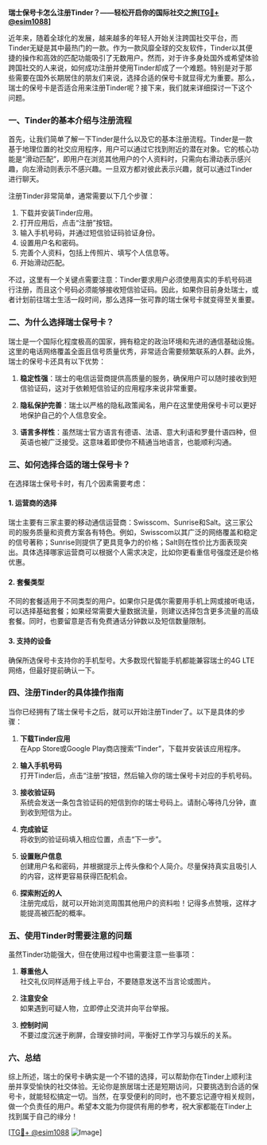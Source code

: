 **瑞士保号卡怎么注册Tinder？——轻松开启你的国际社交之旅[[TG💪+ @esim1088](https://t.me/s/esim1088)]**

近年来，随着全球化的发展，越来越多的年轻人开始关注跨国社交平台，而Tinder无疑是其中最热门的一款。作为一款风靡全球的交友软件，Tinder以其便捷的操作和高效的匹配功能吸引了无数用户。然而，对于许多身处国外或希望体验跨国社交的人来说，如何成功注册并使用Tinder却成了一个难题。特别是对于那些需要在国外长期居住的朋友们来说，选择合适的保号卡就显得尤为重要。那么，瑞士的保号卡是否适合用来注册Tinder呢？接下来，我们就来详细探讨一下这个问题。

### **一、Tinder的基本介绍与注册流程**

首先，让我们简单了解一下Tinder是什么以及它的基本注册流程。Tinder是一款基于地理位置的社交应用程序，用户可以通过它找到附近的潜在对象。它的核心功能是“滑动匹配”，即用户在浏览其他用户的个人资料时，只需向右滑动表示感兴趣，向左滑动则表示不感兴趣。一旦双方都对彼此表示兴趣，就可以通过Tinder进行聊天。

注册Tinder非常简单，通常需要以下几个步骤：
1. 下载并安装Tinder应用。
2. 打开应用后，点击“注册”按钮。
3. 输入手机号码，并通过短信验证码验证身份。
4. 设置用户名和密码。
5. 完善个人资料，包括上传照片、填写个人信息等。
6. 开始滑动匹配。

不过，这里有一个关键点需要注意：Tinder要求用户必须使用真实的手机号码进行注册，而且这个号码必须能够接收短信验证码。因此，如果你目前身处瑞士，或者计划前往瑞士生活一段时间，那么选择一张可靠的瑞士保号卡就变得至关重要。

### **二、为什么选择瑞士保号卡？**

瑞士是一个国际化程度极高的国家，拥有稳定的政治环境和先进的通信基础设施。这里的电话网络覆盖全面且信号质量优秀，非常适合需要频繁联系的人群。此外，瑞士的保号卡还具有以下优势：

1. **稳定性强**：瑞士的电信运营商提供高质量的服务，确保用户可以随时接收到短信验证码，这对于依赖短信验证的应用程序来说非常重要。
   
2. **隐私保护完善**：瑞士以严格的隐私政策闻名，用户在这里使用保号卡可以更好地保护自己的个人信息安全。
   
3. **语言多样性**：虽然瑞士官方语言有德语、法语、意大利语和罗曼什语四种，但英语也被广泛接受。这意味着即使你不精通当地语言，也能顺利沟通。

### **三、如何选择合适的瑞士保号卡？**

在选择瑞士保号卡时，有几个因素需要考虑：

#### 1. **运营商的选择**
瑞士主要有三家主要的移动通信运营商：Swisscom、Sunrise和Salt。这三家公司的服务质量和资费方案各有特色。例如，Swisscom以其广泛的网络覆盖和稳定的信号著称；Sunrise则提供了更具竞争力的价格；Salt则在性价比方面表现突出。具体选择哪家运营商可以根据个人需求决定，比如你更看重信号强度还是价格优惠。

#### 2. **套餐类型**
不同的套餐适用于不同类型的用户。如果你只是偶尔需要用手机上网或接听电话，可以选择基础套餐；如果经常需要大量数据流量，则建议选择包含更多流量的高级套餐。同时，也要留意是否有免费通话分钟数以及短信数量限制。

#### 3. **支持的设备**
确保所选保号卡支持你的手机型号。大多数现代智能手机都能兼容瑞士的4G LTE网络，但最好提前确认一下。

### **四、注册Tinder的具体操作指南**

当你已经拥有了瑞士保号卡之后，就可以开始注册Tinder了。以下是具体的步骤：

1. **下载Tinder应用**  
   在App Store或Google Play商店搜索“Tinder”，下载并安装该应用程序。

2. **输入手机号码**  
   打开Tinder后，点击“注册”按钮，然后输入你的瑞士保号卡对应的手机号码。

3. **接收验证码**  
   系统会发送一条包含验证码的短信到你的瑞士号码上。请耐心等待几分钟，直到收到短信为止。

4. **完成验证**  
   将收到的验证码填入相应位置，点击“下一步”。

5. **设置账户信息**  
   创建用户名和密码，并根据提示上传头像和个人简介。尽量保持真实且吸引人的内容，这样更容易获得匹配机会。

6. **探索附近的人**  
   注册完成后，就可以开始浏览周围其他用户的资料啦！记得多点赞哦，这样才能提高被匹配的概率。

### **五、使用Tinder时需要注意的问题**

虽然Tinder功能强大，但在使用过程中也需要注意一些事项：

1. **尊重他人**  
   社交礼仪同样适用于线上平台，不要随意发送不当言论或图片。

2. **注意安全**  
   如果遇到可疑人物，立即停止交流并向平台举报。

3. **控制时间**  
   不要过度沉迷于刷屏，合理安排时间，平衡好工作学习与娱乐的关系。

### **六、总结**

综上所述，瑞士的保号卡确实是一个不错的选择，可以帮助你在Tinder上顺利注册并享受愉快的社交体验。无论你是旅居瑞士还是短期访问，只要挑选到合适的保号卡，就能轻松搞定一切。当然，在享受便利的同时，也不要忘记遵守相关规则，做一个负责任的用户。希望本文能为你提供有用的参考，祝大家都能在Tinder上找到属于自己的缘分！

[[TG💪+ @esim1088](https://t.me/s/esim1088) ![Image](https://i.postimg.cc/4NQfJmqS/Snipaste-2025-05-13-00-14-12.png)]